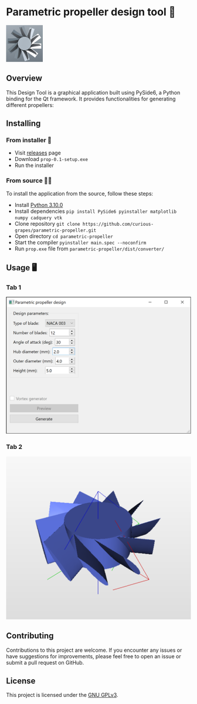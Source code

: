 # Parametric propeller design tool 💨

<img src="https://github.com/curious-grapes/parametric-propeller/blob/main/img/icon.png" width="100">

## Overview 
This Design Tool is a graphical application built using PySide6, a Python binding for the Qt framework. It provides functionalities for generating different propellers:


## Installing
### From installer 💽
- Visit [releases](https://github.com/curious-grapes/parametric-propeller/releases/) page
- Download `prop-0.1-setup.exe`
- Run the installer

### From source 👩‍💻
To install the application from the source, follow these steps:

- Install [Python 3.10.0](https://www.python.org/downloads/)
- Install dependencies `pip install PySide6 pyinstaller matplotlib numpy cadquery vtk`
- Clone repository `git clone https://github.com/curious-grapes/parametric-propeller.git`
- Open directory `cd parametric-propeller`
- Start the compiler `pyinstaller main.spec --noconfirm`
- Run `prop.exe` file from `parametric-propeller/dist/converter/`

## Usage 🖥

### Tab 1<br>
<img src="https://github.com/curious-grapes/parametric-propeller/blob/main/img/screenshot_1.png" width="600"><br>

### Tab 2<br>
<img src="https://github.com/curious-grapes/parametric-propeller/blob/main/img/screenshot_2.png" width="600"><br>


## Contributing
Contributions to this project are welcome. If you encounter any issues or have suggestions for improvements, please feel free to open an issue or submit a pull request on GitHub.

## License 
This project is licensed under the [GNU GPLv3](LICENSE).

